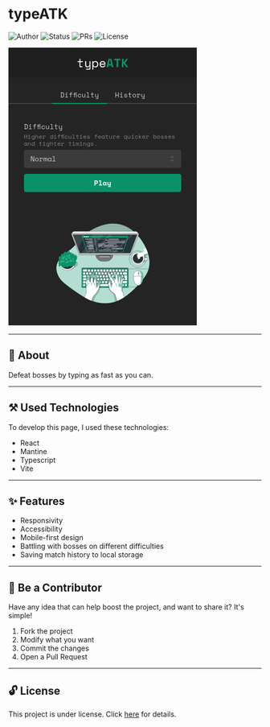 # typeATK

![Author](https://img.shields.io/badge/author-Wendell%20Kenneddy-brightgreen)
![Status](https://img.shields.io/badge/status-Concluded-brightgreen)
![PRs](https://img.shields.io/badge/PRs-Welcome-brightgreen)
![License](https://img.shields.io/badge/license-MIT-brightgreen)

![Final Result](./.github/preview.png)

---

## 📕 About

Defeat bosses by typing as fast as you can.

---

## ⚒️ Used Technologies

To develop this page, I used these technologies:

- React
- Mantine
- Typescript
- Vite

---

## ✨ Features

- Responsivity
- Accessibility
- Mobile-first design
- Battling with bosses on different difficulties
- Saving match history to local storage

---

## 🤝 Be a Contributor

Have any idea that can help boost the project, and want to share it? It's simple!

1. Fork the project
2. Modify what you want
3. Commit the changes
4. Open a Pull Request

---

## 🔓 License

This project is under license. Click [here](./LICENSE.md) for details.
